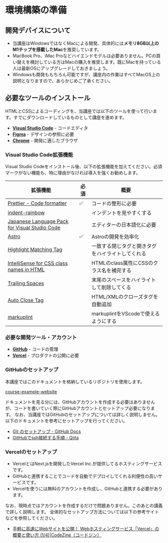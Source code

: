 環境構築の準備
===

## 開発デバイスについて

- 当講座はWindowsではなくMacによる開発、具体的には**メモリ8GB以上のM1チップを搭載したMac**を推奨しています。
- MacBook Pro、iMac Proなどハイエンドモデルは必要ありません。PCの買い替えを検討している方はMacの購入を推奨します。既にMacを持っている人は最新OSにアップグレードしておきましょう。
- Windowsも開発ももちろん可能ですが、講座内の作業はすべてMacOS上の説明となりますので、あらかじめご了承ください。

## 必要なツールのインストール

HTMLとCSSによるコーディングを、当講座では以下のツールを使って行います。すでにダウンロードしているものとして講座を進めます。

- **[Visual Studio Code](https://code.visualstudio.com/download)** - コードエディタ
- **[Figma](https://www.figma.com/downloads/)** - デザインの参照に必要
- **[Chrome](https://www.google.com/intl/en_us/chrome/)** - 開発に適したブラウザ

### Visual Studio Code拡張機能

Visual Studio Codeをインストール後、以下の拡張機能を加えてください。必須マークがない機能も、特に理由がなければ導入を強くお勧めします。

| 拡張機能 | 必須 | 概要 |
| --- | --- | --- |
| [Prettier - Code formatter](https://marketplace.visualstudio.com/items?itemName=esbenp.prettier-vscode) | ✅ | コードの整形に必要 |
| [indent-rainbow](https://marketplace.visualstudio.com/items?itemName=oderwat.indent-rainbow) |  | インデントを見やすくする |
| [Japanese Language Pack for Visual Studio Code](https://marketplace.visualstudio.com/items?itemName=MS-CEINTL.vscode-language-pack-ja) |  | エディターの日本語化に必要 |
| [Astro](https://marketplace.visualstudio.com/items?itemName=astro-build.astro-vscode) | ✅ | Astroの開発を効率化 |
| [Highlight Matching Tag](https://marketplace.visualstudio.com/items?itemName=vincaslt.highlight-matching-tag) |  | 一致する閉じタグと開きタグをハイライトしてくれる |
| [IntelliSense for CSS class names in HTML](https://marketplace.visualstudio.com/items?itemName=Zignd.html-css-class-completion) |  | HTMLのclass属性にCSSのクラス名を補完する |
| [Trailing Spaces](https://marketplace.visualstudio.com/items?itemName=shardulm94.trailing-spaces) |  | 末尾のスペースをハイライトして削除してくる |
| [Auto Close Tag](https://marketplace.visualstudio.com/items?itemName=formulahendry.auto-close-tag) |  | HTML/XMLのクローズタグを自動追加 |
| [markuplint](https://marketplace.visualstudio.com/items?itemName=yusukehirao.vscode-markuplint) |  | markuplintをVScodeで使えるようにする |



### 必要な開発ツール・アカウント

- **[GitHub](https://github.com/)** - コードの管理
- **[Vercel](https://vercel.com/)** - プロダクトの公開に必要

### GitHubのセットアップ

本講座ではこのドキュメントを格納しているリポジトリを使用します。

[course-example-website](https://github.com/kgsi/course-example-website)

ドキュメントを見る分には、GitHubアカウントを作成する必要はありませんが、コードを書いていく際にGitHubアカウントとセットアップ必要になります。
なお、当講座ではGitHubのセットアップについては詳しく説明しません。以下のドキュメントを参考にセットアップを行ってください。

- [Git のセットアップ - GitHub Docs](https://docs.github.com/ja/get-started/quickstart/set-up-git)
- [GitHubでssh接続する手順 - Qiita](https://qiita.com/shizuma/items/2b2f873a0034839e47ce)

### Vercelのセットアップ

- VercelとはNext.jsを開発したVercel Inc.が提供してるホスティングサービスです。
- GitHubと連携することでコードを自動でデプロイしてくれる利便性の高いサービスです。
- Vercelを使うには無料のアカウントを作成し、GitHubと連携する必要があります。

なお、現時点ではアカウントを作成するだけで問題ありません。このあとの講義で詳しく説明します。
全体的なセットアップ方法については以下の参考サイトなどを参照してください。

- [手軽に高速にWebサイトを公開！ Webホスティングサービス「Vercel」の概要と使い方 (1/4)|CodeZine（コードジン）](https://codezine.jp/article/detail/15780)

